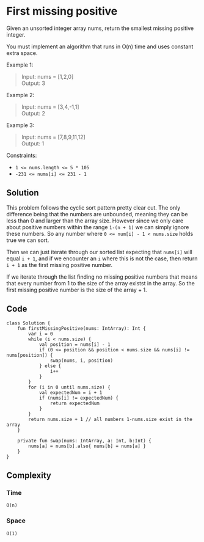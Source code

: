 # First missing positive
Given an unsorted integer array nums, return the smallest missing positive integer.

You must implement an algorithm that runs in O(n) time and uses constant extra space.

Example 1:
> Input: nums = [1,2,0]  
Output: 3

Example 2:
> Input: nums = [3,4,-1,1]  
Output: 2

Example 3:
> Input: nums = [7,8,9,11,12]  
Output: 1

Constraints:
* `1 <= nums.length <= 5 * 105`
* `-231 <= nums[i] <= 231 - 1`

## Solution
This problem follows the cyclic sort pattern pretty clear cut. The only difference being that the numbers are unbounded, meaning they can be less than 0 and larger than the array size. However since we only care about positive numbers within the range `1-(n + 1)` we can simply ignore these numbers. So any number where `0 <= num[i] - 1 < nums.size` holds true we can sort.

Then we can just iterate through our sorted list expecting that `nums[i]` will equal `i + 1`, and if we encounter an `i` where this is not the case, then return `i + 1` as the first missing positive number.

If we iterate through the list finding no missing positive numbers that means that every number from 1 to the size of the array existst in the array. So the first missing positive number is the size of the array + 1.
## Code
```
class Solution {
    fun firstMissingPositive(nums: IntArray): Int {
        var i = 0
        while (i < nums.size) {
            val position = nums[i] - 1
            if (0 <= position && position < nums.size && nums[i] != nums[position]) {
                swap(nums, i, position)
            } else {
                i++
            }
        }
        for (i in 0 until nums.size) {
            val expectedNum = i + 1
            if (nums[i] != expectedNum) {
                return expectedNum
            }
        }
        return nums.size + 1 // all numbers 1-nums.size exist in the array
    }

    private fun swap(nums: IntArray, a: Int, b:Int) {
        nums[a] = nums[b].also{ nums[b] = nums[a] }
    }
}
```
## Complexity
### Time
`O(n)`
### Space
`O(1)`
